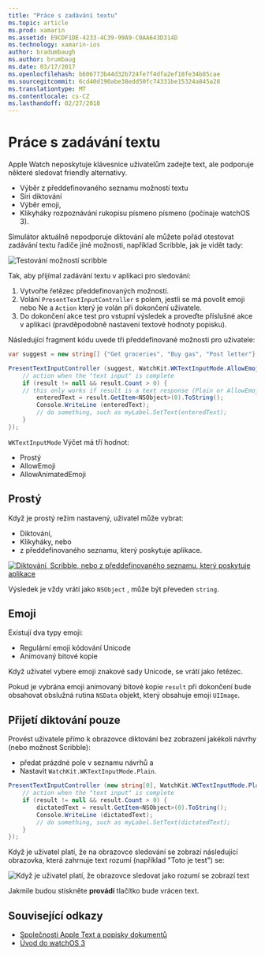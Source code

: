 ```yaml
---
title: "Práce s zadávání textu"
ms.topic: article
ms.prod: xamarin
ms.assetid: E9CDF1DE-4233-4C39-99A9-C0AA643D314D
ms.technology: xamarin-ios
author: bradumbaugh
ms.author: brumbaug
ms.date: 03/17/2017
ms.openlocfilehash: b606773b44d32b724fe7f4dfa2ef18fe34b85cae
ms.sourcegitcommit: 6cd40d190abe38edd50fc74331be15324a845a28
ms.translationtype: MT
ms.contentlocale: cs-CZ
ms.lasthandoff: 02/27/2018
---
```

# <a name="working-with-text-input"></a>Práce s zadávání textu

Apple Watch neposkytuje klávesnice uživatelům zadejte text, ale podporuje některé sledovat friendly alternativy.

- Výběr z předdefinovaného seznamu možností textu
- Siri diktování
- Výběr emoji,
- Klikyháky rozpoznávání rukopisu písmeno písmeno (počínaje watchOS 3).

Simulátor aktuálně nepodporuje diktování ale můžete pořád otestovat zadávání textu řadiče jiné možnosti, například Scribble, jak je vidět tady:

![](text-input-images/textinput-sml.png "Testování možností scribble")

Tak, aby přijímal zadávání textu v aplikaci pro sledování:

1. Vytvořte řetězec předdefinovaných možností.
2. Volání `PresentTextInputController` s polem, jestli se má povolit emoji nebo Ne a `Action` který je volán při dokončení uživatele.
3. Do dokončení akce test pro vstupní výsledek a proveďte příslušné akce v aplikaci (pravděpodobně nastavení textové hodnoty popisku).

Následující fragment kódu uvede tři předdefinované možnosti pro uživatele:

```csharp
var suggest = new string[] {"Get groceries", "Buy gas", "Post letter"};

PresentTextInputController (suggest, WatchKit.WKTextInputMode.AllowEmoji, (result) => {
    // action when the "text input" is complete
    if (result != null && result.Count > 0) {
    // this only works if result is a text response (Plain or AllowEmoji)
        enteredText = result.GetItem<NSObject>(0).ToString();
        Console.WriteLine (enteredText);
        // do something, such as myLabel.SetText(enteredText);
    }
});
```

`WKTextInputMode` Výčet má tří hodnot:

- Prostý
- AllowEmoji
- AllowAnimatedEmoji

## <a name="plain"></a>Prostý

Když je prostý režim nastavený, uživatel může vybrat:

- Diktování,
- Klikyháky, nebo
- z předdefinovaného seznamu, který poskytuje aplikace.

[ ![](text-input-images/plain-scribble-sml.png "Diktování, Scribble, nebo z předdefinovaného seznamu, který poskytuje aplikace")](text-input-images/plain-scribble.png)

Výsledek je vždy vrátí jako `NSObject` , může být převeden `string`.

## <a name="emoji"></a>Emoji

Existují dva typy emoji:

- Regulární emoji kódování Unicode
- Animovaný bitové kopie

Když uživatel vybere emoji znakové sady Unicode, se vrátí jako řetězec.

Pokud je vybrána emoji animovaný bitové kopie `result` při dokončení bude obsahovat obslužná rutina `NSData` objekt, který obsahuje emoji `UIImage`.

## <a name="accepting-dictation-only"></a>Přijetí diktování pouze

Provést uživatele přímo k obrazovce diktování bez zobrazení jakékoli návrhy (nebo možnost Scribble):

- předat prázdné pole v seznamu návrhů a
- Nastavit `WatchKit.WKTextInputMode.Plain`.

```csharp
PresentTextInputController (new string[0], WatchKit.WKTextInputMode.Plain, (result) => {
    // action when the "text input" is complete
    if (result != null && result.Count > 0) {
        dictatedText = result.GetItem<NSObject>(0).ToString();
        Console.WriteLine (dictatedText);
        // do something, such as myLabel.SetText(dictatedText);
    }
});
```

Když je uživatel platí, že na obrazovce sledování se zobrazí následující obrazovka, která zahrnuje text rozumí (například "Toto je test") se:

![](text-input-images/dictation.png "Když je uživatel platí, že obrazovce sledovat jako rozumí se zobrazí text")

Jakmile budou stiskněte **provádí** tlačítko bude vrácen text.



## <a name="related-links"></a>Související odkazy

- [Společnosti Apple Text a popisky dokumentů](https://developer.apple.com/library/ios/documentation/General/Conceptual/WatchKitProgrammingGuide/TextandLabels.html)
- [Úvod do watchOS 3](~/ios/watchos/platform/introduction-to-watchos3/index.md)
